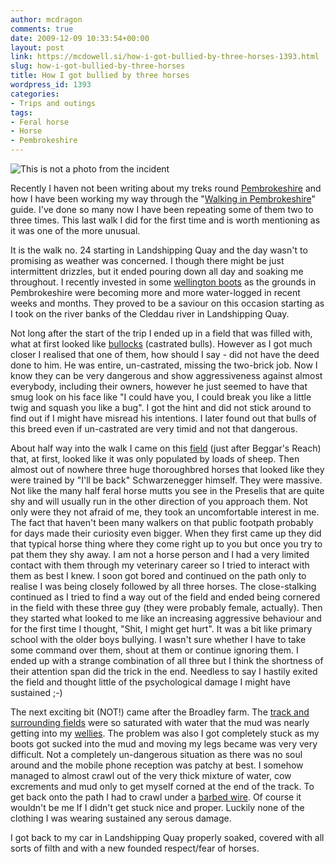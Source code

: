 ```yaml
---
author: mcdragon
comments: true
date: 2009-12-09 10:33:54+00:00
layout: post
link: https://mcdowell.si/how-i-got-bullied-by-three-horses-1393.html
slug: how-i-got-bullied-by-three-horses
title: How I got bullied by three horses
wordpress_id: 1393
categories:
- Trips and outings
tags:
- Feral horse
- Horse
- Pembrokeshire
---
```


![This is not a photo from the incident](https://img.mcdowell.si/2009/12/scary_horse_11-1.jpg "This is not a photo from the incident")

Recently I haven not been writing about my treks round [Pembrokeshire](https://maps.google.com/maps?ll=51.845,-4.84222222222&spn=1.0,1.0&q=51.845,-4.84222222222%20%28Pembrokeshire%29&t=h) and how I have been working my way through the "[Walking in Pembrokeshire](https://www.amazon.co.uk/Walking-Pembrokeshire-Circular-National-Cicerone/dp/1852844310)" guide. I've done so many now I have been repeating some of them two to three times. This last walk I did for the first time and is worth mentioning as it was one of the more unusual.

It is the walk no. 24 starting in Landshipping Quay and the day wasn't to promising as weather was concerned. I though there might be just intermittent drizzles, but it ended pouring down all day and soaking me throughout. I recently invested in some [wellington boots](https://en.wikipedia.org/wiki/Wellington_boot) as the grounds in Pembrokeshire were becoming more and more water-logged in recent weeks and months. They proved to be a saviour on this occasion starting as I took on the river banks of the Cleddau river in Landshipping Quay.

Not long after the start of the trip I ended up in a field that was filled with, what at first looked like [bullocks](https://en.wikipedia.org/wiki/Bullock) (castrated bulls). However as I got much closer I realised that one of them, how should I say - did not have the deed done to him. He was entire, un-castrated, missing the two-brick job. Now I know they can be very dangerous and show aggressiveness against almost everybody, including their owners, however he just seemed to have that smug look on his face like "I could have you, I could break you like a little twig and squash you like a bug". I got the hint and did not stick around to find out if I might have misread his intentions. I later found out that bulls of this breed even if un-castrated are very timid and not that dangerous.

About half way into the walk I came on this [field](https://maps.google.co.uk/maps?q=landshipping&oe=utf-8&client=firefox-a&ie=UTF8&hl=en&hq=&hnear=Landshipping,+Narberth,+Dyfed,+United+Kingdom&ll=51.740204,-4.883455&spn=0.004205,0.012209&t=h&z=17) (just after Beggar's Reach) that, at first, looked like it was only populated by loads of sheep. Then almost out of nowhere three huge thoroughbred horses that looked like they were trained by "I'll be back" Schwarzenegger himself. They were massive. Not like the many half feral horse mutts you see in the Preselis that are quite shy and will usually run in the other direction of you approach them. Not only were they not afraid of me, they took an uncomfortable interest in me. The fact that haven't been many walkers on that public footpath probably for days made their curiosity even bigger. When they first came up they did that typical horse thing where they come right up to you but once you try to pat them they shy away. I am not a horse person and I had a very limited contact with them through my veterinary career so I tried to interact with them as best I knew. I soon got bored and continued on the path only to realise I was being closely followed by all three horses. The close-stalking continued as I tried to find a way out of the field and ended being cornered in the field with these three guy (they were probably female, actually). Then they started what looked to me like an increasing aggressive behaviour and for the first time I thought, "Shit, I might get hurt". It was a bit like primary school with the older boys bullying. I wasn't sure whether I have to take some command over them, shout at them or continue ignoring them. I ended up with a strange combination of all three but I think the shortness of their attention span did the trick in the end. Needless to say I hastily exited the field and thought little of the psychological damage I might have sustained ;-)

The next exciting bit (NOT!) came after the Broadley farm. The [track and surrounding fields](https://maps.google.co.uk/maps?q=landshipping&oe=utf-8&client=firefox-a&ie=UTF8&hl=en&hq=&hnear=Landshipping,+Narberth,+Dyfed,+United+Kingdom&ll=51.74975,-4.883949&spn=0.001051,0.003052&t=h&z=19) were so saturated with water that the mud was nearly getting into my [wellies](https://en.wikipedia.org/wiki/Wellington_boot). The problem was also I got completely stuck as my boots got sucked into the mud and moving my legs became was very very difficult. Not a completely un-dangerous situation as there was no soul around and the mobile phone reception was patchy at best. I somehow managed to almost crawl out of the very thick mixture of water, cow excrements and mud only to get myself corned at the end of the track. To get back onto the path I had to crawl under a [barbed wire](https://en.wikipedia.org/wiki/Barbed_wire). Of course it wouldn't be me If I didn't get stuck nice and proper. Luckily none of the clothing I was wearing sustained any serous damage.

I got back to my car in Landshipping Quay properly soaked, covered with all sorts of filth and with a new founded respect/fear of horses.
